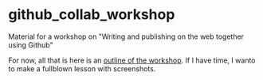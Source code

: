 # github_collab_workshop
Material for a workshop on "Writing and publishing on the web together using Github"

For now, all that is here is an [outline of the workshop](workshop_outline.md). If I have time, I wanto to make a fullblown lesson with screenshots.
